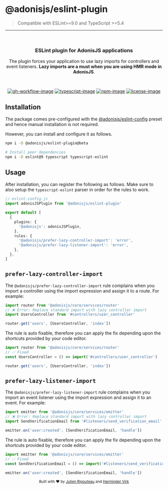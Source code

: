 # @adonisjs/eslint-plugin

> Compatible with ESLint>=9.0 and TypeScript >=5.4

<hr>
<br />

<div align="center">
  <h3>ESLint plugin for AdonisJS applications</h3>
  <p>
    The plugin forces your application to use lazy imports for controllers and event listeners. <strong>Lazy imports are a must when you are using HMR mode in AdonisJS</strong>.
  </p>
</div>

<br />

<div align="center">

[![gh-workflow-image]][gh-workflow-url] [![typescript-image]][typescript-url] [![npm-image]][npm-url] [![license-image]][license-url]

</div>

## Installation

The package comes pre-configured with the [@adonisjs/eslint-config](https://github.com/adonisjs/eslint-config) preset and hence manual installation is not required.

However, you can install and configure it as follows.

```sh
npm i -D @adonisjs/eslint-plugin@beta

# Install peer dependencies
npm i -D eslint@9 typescript typescript-eslint
```

## Usage

After installation, you can register the following as follows. Make sure to also setup the `typescript-eslint` parser in order for the rules to work.

```ts
// eslint.config.js
import adonisJSPlugin from '@adonisjs/eslint-plugin'

export default [
  {
    plugins: {
      '@adonisjs': adonisJSPlugin,
    },
    rules: {
      '@adonisjs/prefer-lazy-controller-import': 'error',
      '@adonisjs/prefer-lazy-listener-import': 'error',
    },
  },
]
```

## `prefer-lazy-controller-import`

The `@adonisjs/prefer-lazy-controller-import` rule complains when you import a controller using the import expression and assign it to a route. For example:

```ts
import router from '@adonisjs/core/services/router'
// ❌ Error: Replace standard import with lazy controller import
import UsersController from '#controllers/user_controller'

router.get('users', [UsersController, 'index'])
```

The rule is auto fixable, therefore you can apply the fix depending upon the shortcuts provided by your
code editor.

```ts
import router from '@adonisjs/core/services/router'
// ✅ Fixed
const UsersController = () => import('#controllers/user_controller')

router.get('users', [UsersController, 'index'])
```

## `prefer-lazy-listener-import`

The `@adonisjs/prefer-lazy-listener-import` rule complains when you import an event listener using the import expression and assign it to an event. For example:

```ts
import emitter from '@adonisjs/core/services/emitter'
// ❌ Error: Replace standard import with lazy controller import
import SendVerificationEmail from '#listeners/send_verification_email'

emitter.on('user:created', [SendVerificationEmail, 'handle'])
```

The rule is auto fixable, therefore you can apply the fix depending upon the shortcuts provided by your
code editor.

```ts
import emitter from '@adonisjs/core/services/emitter'
// ✅ Fixed
const SendVerificationEmail = () => import('#listeners/send_verification_email')

emitter.on('user:created', [SendVerificationEmail, 'handle'])
```

<div align="center">
  <sub>Built with ❤︎ by <a href="https://github.com/Julien-R44">Julien Ripouteau</a> and <a href="https://github.com/thetutlage">Harminder Virk</a>
</div>

[gh-workflow-image]: https://img.shields.io/github/actions/workflow/status/adonisjs/eslint-plugin-adonisjs/checks.yml?style=for-the-badge
[gh-workflow-url]: https://github.com/adonisjs/eslint-plugin-adonisjs/actions/workflows/checks.yml 'Github action'
[typescript-image]: https://img.shields.io/badge/Typescript-294E80.svg?style=for-the-badge&logo=typescript
[typescript-url]: "typescript"
[npm-image]: https://img.shields.io/npm/v/@adonisjs/eslint-plugin/latest.svg?style=for-the-badge&logo=npm
[npm-url]: https://www.npmjs.com/package/@adonisjs/eslint-plugin/v/latest 'npm'
[license-url]: LICENSE.md
[license-image]: https://img.shields.io/github/license/adonisjs/eslint-plugin-adonisjs?style=for-the-badge
